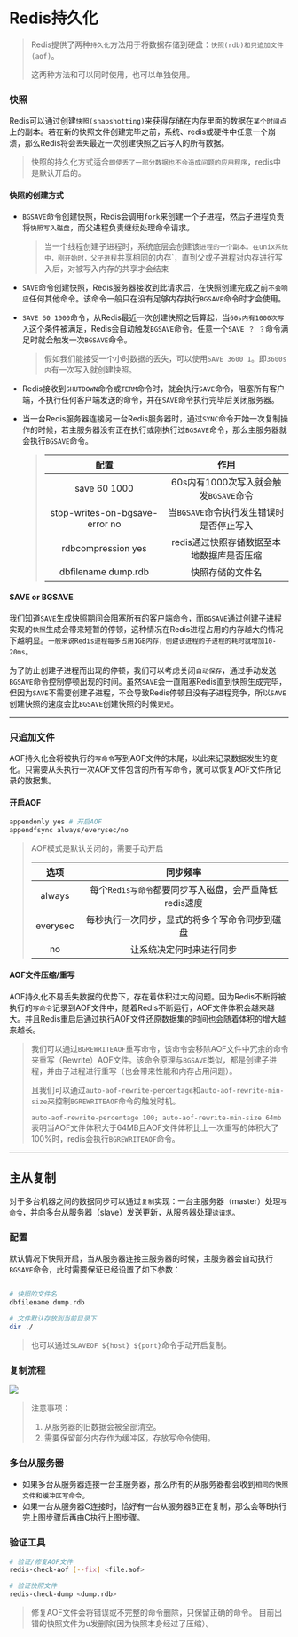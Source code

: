 # Redis持久化

> Redis提供了两种`持久化`方法用于将数据存储到硬盘：`快照(rdb)和只追加文件(aof)`。
>
> 这两种方法和可以同时使用，也可以单独使用。

### 快照

Redis可以通过创建`快照(snapshotting)`来获得存储在内存里面的数据在`某个时间点`上的副本。若在新的快照文件创建完毕之前，系统、redis或硬件中任意一个崩溃，那么Redis将会`丢失`最近一次创建快照之后写入的所有数据。

> 快照的持久化方式适合`即使丢了一部分数据也不会造成问题的应用程序`，redis中是默认开启的。

#### 快照的创建方式

- `BGSAVE`命令创建快照，Redis会调用`fork`来创建一个子进程，然后子进程负责将`快照写入磁盘`，而父进程负责继续处理命令请求。

  > 当一个线程创建子进程时，系统底层会创建该`进程的一个副本。在unix系统中，刚开始时，父子进程`共享相同的内存`，直到父或子进程对内存进行写入后，对被写入内存的共享才会结束

- `SAVE`命令创建快照，Redis服务器接收到此请求后，在快照创建完成之前`不会响应`任何其他命令。该命令一般只在没有足够内存执行`BGSAVE`命令时才会使用。
- `SAVE 60 1000`命令，从Redis最近一次创建快照之后算起，当`60s内有1000次写入`这个条件被满足，Redis会自动触发`BGSAVE`命令。任意一个`SAVE ？ ？`命令满足时就会触发一次`BGSAVE`命令。

  > 假如我们能接受一个小时数据的丢失，可以使用`SAVE 3600 1`。即`3600s内`有一次写入就创建快照。

- Redis接收到`SHUTDOWN`命令或`TERM`命令时，就会执行`SAVE`命令，阻塞所有客户端，不执行任何客户端发送的命令，并在`SAVE`命令执行完毕后关闭服务器。
- 当一台Redis服务器连接另一台Redis服务器时，通过`SYNC`命令开始一次复制操作的时候，若主服务器没有正在执行或刚执行过`BGSAVE`命令，那么主服务器就会执行`BGSAVE`命令。

  > 
  > |   配置   |                        作用                        |
  > | :------: | :----------------------------------------------------: |
  > |  save 60 1000  | 60s内有1000次写入就会触发`BGSAVE`命令 |
  > | stop-writes-on-bgsave-error no |     当`BGSAVE`命令执行发生错误时是否停止写入     |
  > |    rdbcompression yes  |           redis通过快照存储数据至本地数据库是否压缩               |
  > |    dbfilename dump.rdb  |           快照存储的文件名               |

#### SAVE or BGSAVE

我们知道`SAVE`生成快照期间会阻塞所有的客户端命令，而`BGSAVE`通过创建子进程实现的`快照`生成会带来短暂的停顿，这种情况在Redis进程占用的内存越大的情况下越明显。`一般来说Redis进程每多占用1GB内存，创建该进程的子进程的耗时就增加10-20ms`。

为了防止创建子进程而出现的停顿，我们可以考虑关闭`自动保存`，通过手动发送`BGSAVE`命令控制停顿出现的时间。虽然`SAVE`会一直阻塞Redis直到快照生成完毕，但因为`SAVE`不需要创建子进程，不会导致Redis停顿且没有子进程竞争，所以`SAVE`创建快照的速度会比`BGSAVE`创建快照的时候`更短`。

---

### 只追加文件

AOF持久化会将被执行的`写命令`写到AOF文件的末尾，以此来记录数据发生的变化。只需要从头执行一次AOF文件包含的所有写命令，就可以恢复AOF文件所记录的数据集。

#### 开启AOF

```bash
appendonly yes # 开启AOF
appendfsync always/everysec/no
```
> AOF模式是默认关闭的，需要手动开启
>
> |   选项   |                        同步频率                        |
> | :------: | :----------------------------------------------------: |
> |  always  | 每个`Redis写命令`都要同步写入磁盘，会严重降低redis速度 |
> | everysec |     每秒执行一次同步，显式的将多个写命令同步到磁盘     |
> |    no    |                让系统决定何时来进行同步                |

#### AOF文件压缩/重写

AOF持久化不易丢失数据的优势下，存在着体积过大的问题。因为Redis不断将被执行的`写命令`记录到AOF文件中，随着Redis不断运行，AOF文件体积会越来越大。并且Redis重启后通过执行AOF文件还原数据集的时间也会随着体积的增大越来越长。

> 我们可以通过`BGREWRITEAOF`重写命令，该命令会移除AOF文件中冗余的命令来重写（Rewrite）AOF文件。该命令原理与`BGSAVE`类似，都是创建子进程，并由子进程进行重写（也会带来性能和内存占用问题）。
>
> 且我们可以通过`auto-aof-rewrite-percentage`和`auto-aof-rewrite-min-size`来控制`BGREWRITEAOF`命令的触发时机。
> 
> `auto-aof-rewrite-percentage 100; auto-aof-rewrite-min-size 64mb`表明当AOF文件体积大于64MB且AOF文件体积比上一次重写的体积大了100%时，redis会执行`BGREWRITEAOF`命令。

---

## 主从复制

对于多台机器之间的数据同步可以通过`复制`实现：一台主服务器（master）处理`写命令`，并向多台从服务器（slave）发送更新，从服务器处理`读请求`。

### 配置

默认情况下快照开启，当从服务器连接主服务器的时候，主服务器会自动执行`BGSAVE`命令，此时需要保证已经设置了如下参数：

```bash

# 快照的文件名
dbfilename dump.rdb

# 文件默认存放到当前目录下
dir ./
```
> 也可以通过`SLAVEOF ${host} ${port}`命令手动开启复制。


### 复制流程

![](https://nas.leejay.top/images/2025/01/22/2f438f82-8b01-43fc-b004-c7faa0ba2c5b.png)
> 注意事项：
> 1. 从服务器的旧数据会被全部清空。
> 2. 需要保留部分内存作为缓冲区，存放写命令使用。

### 多台从服务器
- 如果多台从服务器连接一台主服务器，那么所有的从服务器都会收到`相同的快照文件和缓冲区写命令`。
- 如果一台从服务器C连接时，恰好有一台从服务器B正在复制，那么会等B执行完上图步骤后再由C执行上图步骤。


### 验证工具

```bash
# 验证/修复AOF文件
redis-check-aof [--fix] <file.aof>

# 验证快照文件
redis-check-dump <dump.rdb>

```
> 修复AOF文件会将错误或不完整的命令删除，只保留正确的命令。
> 目前出错的快照文件为u发删除(因为快照本身经过了压缩）。